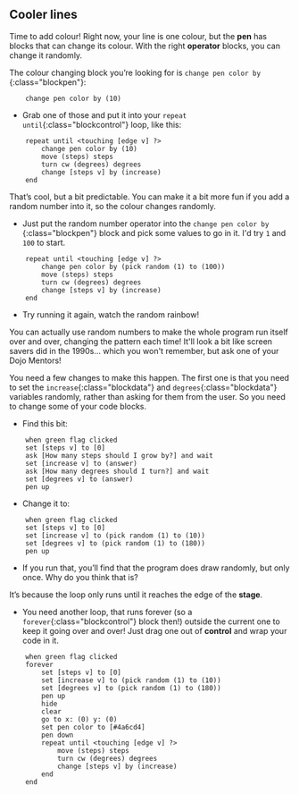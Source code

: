 ## Cooler lines

Time to add colour! Right now, your line is one colour, but the **pen** has blocks that can change its colour. With the right **operator** blocks, you can change it randomly.

The colour changing block you’re looking for is `change pen color by `{:class="blockpen"}: 

```blocks
    change pen color by (10)
```

+ Grab one of those and put it into your `repeat until`{:class="blockcontrol"} loop, like this: 

```blocks
    repeat until <touching [edge v] ?> 
        change pen color by (10)
        move (steps) steps
        turn cw (degrees) degrees
        change [steps v] by (increase)
    end
```

That’s cool, but a bit predictable. You can make it a bit more fun if you add a random number into it, so the colour changes randomly. 

+ Just put the random number operator into the `change pen color by `{:class="blockpen"} block and pick some values to go in it. I'd try `1` and `100` to start. 

```blocks
    repeat until <touching [edge v] ?> 
        change pen color by (pick random (1) to (100))
        move (steps) steps
        turn cw (degrees) degrees
        change [steps v] by (increase)
    end
```

+ Try running it again, watch the random rainbow!

You can actually use random numbers to make the whole program run itself over and over, changing the pattern each time! It'll look a bit like screen savers did in the 1990s... which you won't remember, but ask one of your Dojo Mentors!

You need a few changes to make this happen. The first one is that you need to set the `increase`{:class="blockdata"} and `degrees`{:class="blockdata"} variables randomly, rather than asking for them from the user. So you need to change some of your code blocks. 

+ Find this bit:

```blocks
    when green flag clicked
    set [steps v] to [0]
    ask [How many steps should I grow by?] and wait
    set [increase v] to (answer)
    ask [How many degrees should I turn?] and wait
    set [degrees v] to (answer)
    pen up
```

+ Change it to:

```blocks
    when green flag clicked
    set [steps v] to [0]
    set [increase v] to (pick random (1) to (10))
    set [degrees v] to (pick random (1) to (180))
    pen up
```

+ If you run that, you’ll find that the program does draw randomly, but only once. Why do you think that is?

It’s because the loop only runs until it reaches the edge of the **stage**. 

+ You need another loop, that runs forever (so a `forever`{:class="blockcontrol"} block then!) outside the current one to keep it going over and over! Just drag one out of **control** and wrap your code in it. 

```blocks
    when green flag clicked
    forever 
        set [steps v] to [0]
        set [increase v] to (pick random (1) to (10))
        set [degrees v] to (pick random (1) to (180))
        pen up
        hide
        clear
        go to x: (0) y: (0)
        set pen color to [#4a6cd4]
        pen down
        repeat until <touching [edge v] ?> 
            move (steps) steps
            turn cw (degrees) degrees
            change [steps v] by (increase)
        end
    end
```


